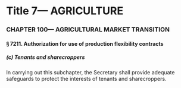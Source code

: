 
# Title 7— AGRICULTURE
### CHAPTER 100— AGRICULTURAL MARKET TRANSITION
#### § 7211. Authorization for use of production flexibility contracts
##### (c) Tenants and sharecroppers

In carrying out this subchapter, the Secretary shall provide adequate safeguards to protect the interests of tenants and sharecroppers.
